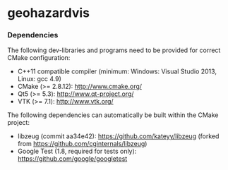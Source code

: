 geohazardvis
=======

### Dependencies

The following dev-libraries and programs need to be provided for correct CMake configuration:
* C++11 compatible compiler (minimum: Windows: Visual Studio 2013, Linux: gcc 4.9)
* CMake (>= 2.8.12): http://www.cmake.org/
* Qt5 (>= 5.3): http://www.qt-project.org/
* VTK (>= 7.1): http://www.vtk.org/

The following dependencies can automatically be built within the CMake project:
* libzeug (commit aa34e42): https://github.com/kateyy/libzeug (forked from https://github.com/cginternals/libzeug)
* Google Test (1.8, required for tests only): https://github.com/google/googletest
